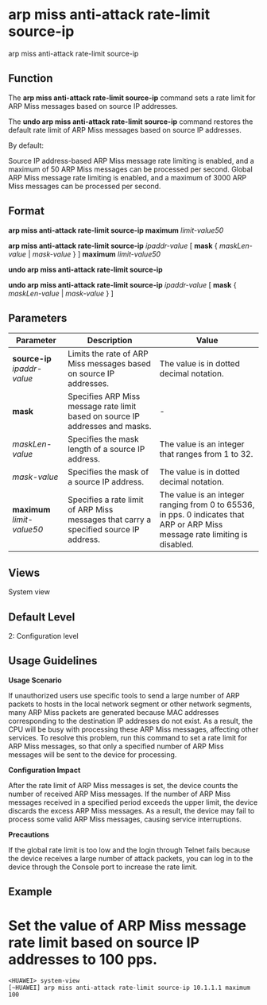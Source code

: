 arp miss anti-attack rate-limit source-ip
=========================================

arp miss anti-attack rate-limit source-ip

Function
--------



The **arp miss anti-attack rate-limit source-ip** command sets a rate limit for ARP Miss messages based on source IP addresses.

The **undo arp miss anti-attack rate-limit source-ip** command restores the default rate limit of ARP Miss messages based on source IP addresses.



By default:

Source IP address-based ARP Miss message rate limiting is enabled, and a maximum of 50 ARP Miss messages can be processed per second. Global ARP Miss message rate limiting is enabled, and a maximum of 3000 ARP Miss messages can be processed per second.




Format
------

**arp miss anti-attack rate-limit source-ip maximum** *limit-value50*

**arp miss anti-attack rate-limit source-ip** *ipaddr-value* [ **mask** { *maskLen-value* | *mask-value* } ] **maximum** *limit-value50*

**undo arp miss anti-attack rate-limit source-ip**

**undo arp miss anti-attack rate-limit source-ip** *ipaddr-value* [ **mask** { *maskLen-value* | *mask-value* } ]


Parameters
----------

| Parameter | Description | Value |
| --- | --- | --- |
| **source-ip** *ipaddr-value* | Limits the rate of ARP Miss messages based on source IP addresses. | The value is in dotted decimal notation. |
| **mask** | Specifies ARP Miss message rate limit based on source IP addresses and masks. | - |
| *maskLen-value* | Specifies the mask length of a source IP address. | The value is an integer that ranges from 1 to 32. |
| *mask-value* | Specifies the mask of a source IP address. | The value is in dotted decimal notation. |
| **maximum** *limit-value50* | Specifies a rate limit of ARP Miss messages that carry a specified source IP address. | The value is an integer ranging from 0 to 65536, in pps. 0 indicates that ARP or ARP Miss message rate limiting is disabled. |



Views
-----

System view


Default Level
-------------

2: Configuration level


Usage Guidelines
----------------

**Usage Scenario**



If unauthorized users use specific tools to send a large number of ARP packets to hosts in the local network segment or other network segments, many ARP Miss packets are generated because MAC addresses corresponding to the destination IP addresses do not exist. As a result, the CPU will be busy with processing these ARP Miss messages, affecting other services. To resolve this problem, run this command to set a rate limit for ARP Miss messages, so that only a specified number of ARP Miss messages will be sent to the device for processing.



**Configuration Impact**



After the rate limit of ARP Miss messages is set, the device counts the number of received ARP Miss messages. If the number of ARP Miss messages received in a specified period exceeds the upper limit, the device discards the excess ARP Miss messages. As a result, the device may fail to process some valid ARP Miss messages, causing service interruptions.



**Precautions**



If the global rate limit is too low and the login through Telnet fails because the device receives a large number of attack packets, you can log in to the device through the Console port to increase the rate limit.




Example
-------

# Set the value of ARP Miss message rate limit based on source IP addresses to 100 pps.
```
<HUAWEI> system-view
[~HUAWEI] arp miss anti-attack rate-limit source-ip 10.1.1.1 maximum 100

```